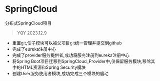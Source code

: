 # SpringCloud
分布式SpringCloud项目

> YQY 2023.12.9
- 重置git,使子模块可以被父项目git统一管理并提交到github
- 完成了eureka注册中心
- 完成了provider服务提供者,成功将服务注册到eureka注册中心
- 将Spring Boot项目迁移到SpringCloud_Provider中,仅保留服务模块,移除其中的HTML资源和Spring Security模块
- 创建User服务使用者模块,成功完成三个模块的启动